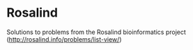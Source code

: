 # Rosalind
Solutions to problems from the Rosalind bioinformatics project (http://rosalind.info/problems/list-view/)
